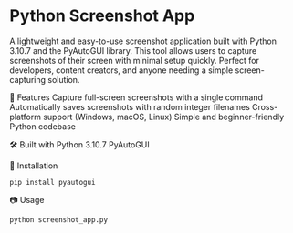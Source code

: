 # Python Screenshot App

A lightweight and easy-to-use screenshot application built with Python 3.10.7 and the PyAutoGUI library. This tool allows users to capture screenshots of their screen with minimal setup quickly. Perfect for developers, content creators, and anyone needing a simple screen-capturing solution.

🚀 Features
Capture full-screen screenshots with a single command
Automatically saves screenshots with random integer filenames
Cross-platform support (Windows, macOS, Linux)
Simple and beginner-friendly Python codebase

🛠️ Built with
Python 3.10.7
PyAutoGUI

📂 Installation
```
pip install pyautogui
```

📷 Usage
```
python screenshot_app.py
```
